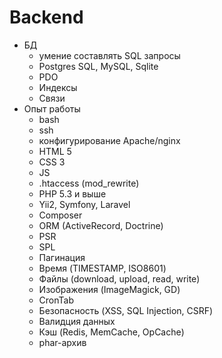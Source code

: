 Backend
===

* БД
	* умение составлять SQL запросы
	* Postgres SQL, MySQL, Sqlite
	* PDO
	* Индексы
	* Связи
* Опыт работы
	* bash
	* ssh
	* конфигурирование Apache/nginx
	* HTML 5
	* CSS 3
	* JS
	* .htaccess (mod_rewrite)
	* PHP 5.3 и выше
	* Yii2, Symfony, Laravel
	* Composer
	* ORM (ActiveRecord, Doctrine)
	* PSR
	* SPL
	* Пагинация
	* Время (TIMESTAMP, ISO8601)
	* Файлы (download, upload, read, write)
	* Изображения (ImageMagick, GD)
	* CronTab
    * Безопасность (XSS, SQL Injection, CSRF)
    * Валидция данных
    * Кэш (Redis, MemCache,  OpCache)
    * phar-архив
